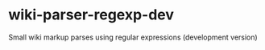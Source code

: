 wiki-parser-regexp-dev
======================

Small wiki markup parses using regular expressions (development version)